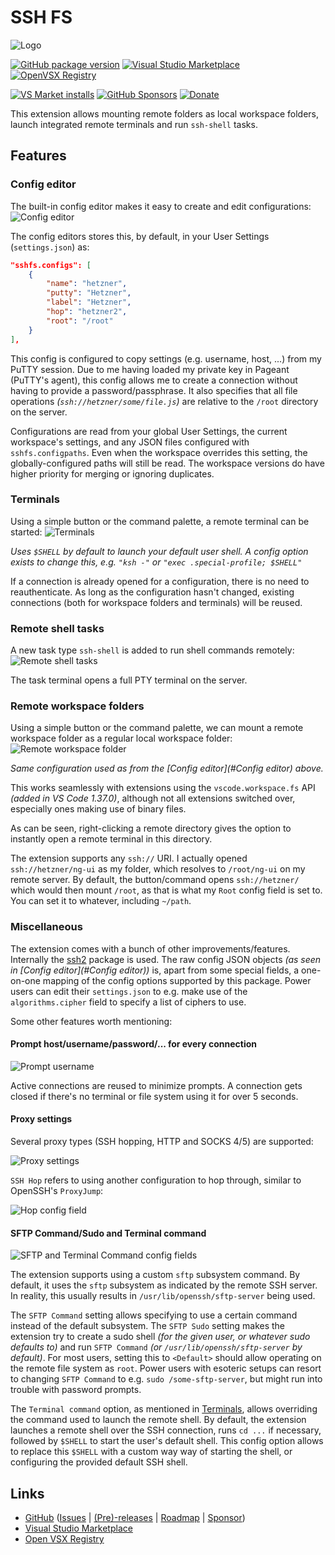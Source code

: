 
# SSH FS

![Logo](./resources/Logo.png)

[![GitHub package version](https://img.shields.io/github/v/release/SchoofsKelvin/vscode-sshfs?include_prereleases&label=GitHub%20version)](https://github.com/SchoofsKelvin/vscode-sshfs)
[![Visual Studio Marketplace](https://img.shields.io/visual-studio-marketplace/v/Kelvin.vscode-sshfs?label=VS%20Marketplace&logo=sdf)](https://marketplace.visualstudio.com/items?itemName=Kelvin.vscode-sshfs)
[![OpenVSX Registry](https://img.shields.io/open-vsx/v/Kelvin/vscode-sshfs?label=Open%20VSX)](https://open-vsx.org/extension/Kelvin/vscode-sshfs)

[![VS Market installs](https://img.shields.io/visual-studio-marketplace/i/Kelvin.vscode-sshfs?color=green&label=Installs)](https://marketplace.visualstudio.com/items?itemName=Kelvin.vscode-sshfs)
[![GitHub Sponsors](https://img.shields.io/github/sponsors/SchoofsKelvin?color=green&label=GitHub%20Sponsors)](https://github.com/sponsors/SchoofsKelvin)
[![Donate](./media/paypal.png)](https://www.paypal.me/KSchoofs)

This extension allows mounting remote folders as local workspace folders, launch integrated remote terminals and run `ssh-shell` tasks.

## Features

### Config editor

The built-in config editor makes it easy to create and edit configurations:
![Config editor](./media/config-editor.png)

The config editors stores this, by default, in your User Settings (`settings.json`) as:

```json
"sshfs.configs": [
    {
        "name": "hetzner",
        "putty": "Hetzner",
        "label": "Hetzner",
        "hop": "hetzner2",
        "root": "/root"
    }
],
```

This config is configured to copy settings (e.g. username, host, ...) from my PuTTY session. Due to me having loaded my private key in Pageant (PuTTY's agent), this config allows me to create a connection without having to provide a password/passphrase. It also specifies that all file operations _(`ssh://hetzner/some/file.js`)_ are relative to the `/root` directory on the server.

Configurations are read from your global User Settings, the current workspace's settings, and any JSON files configured with `sshfs.configpaths`. Even when the workspace overrides this setting, the globally-configured paths will still be read. The workspace versions do have higher priority for merging or ignoring duplicates.

### Terminals

Using a simple button or the command palette, a remote terminal can be started:
![Terminals](./media/terminals.png)

_Uses `$SHELL` by default to launch your default user shell. A config option exists to change this, e.g. `"ksh -"` or `"exec .special-profile; $SHELL"`_

If a connection is already opened for a configuration, there is no need to reauthenticate. As long as the configuration hasn't changed, existing connections (both for workspace folders and terminals) will be reused.

### Remote shell tasks

A new task type `ssh-shell` is added to run shell commands remotely:
![Remote shell tasks](./media/shell-tasks.png)

The task terminal opens a full PTY terminal on the server.

### Remote workspace folders

Using a simple button or the command palette, we can mount a remote workspace folder as a regular local workspace folder:
![Remote workspace folder](./media/workspace-folder.png)

_Same configuration used as from the [Config editor](#Config editor) above._

This works seamlessly with extensions using the `vscode.workspace.fs` API _(added in VS Code 1.37.0)_, although not all extensions switched over, especially ones making use of binary files.

As can be seen, right-clicking a remote directory gives the option to instantly open a remote terminal in this directory.

The extension supports any `ssh://` URI. I actually opened `ssh://hetzner/ng-ui` as my folder, which resolves to `/root/ng-ui` on my remote server. By default, the button/command opens `ssh://hetzner/` which would then mount `/root`, as that is what my `Root` config field is set to. You can set it to whatever, including `~/path`.

### Miscellaneous

The extension comes with a bunch of other improvements/features. Internally the [ssh2](https://www.npmjs.com/package/ssh2) package is used. The raw config JSON objects _(as seen in [Config editor](#Config editor))_ is, apart from some special fields, a one-on-one mapping of the config options supported by this package. Power users can edit their `settings.json` to e.g. make use of the `algorithms.cipher` field to specify a list of ciphers to use.

Some other features worth mentioning:

#### Prompt host/username/password/... for every connection

![Prompt username](./media/prompt-username.png)

Active connections are reused to minimize prompts. A connection gets closed if there's no terminal or file system using it for over 5 seconds.

#### Proxy settings

Several proxy types (SSH hopping, HTTP and SOCKS 4/5) are supported:

![Proxy settings](./media/proxy-settings.png)

`SSH Hop` refers to using another configuration to hop through, similar to OpenSSH's `ProxyJump`:

![Hop config field](./media/hop-config.png)

#### SFTP Command/Sudo and Terminal command

![SFTP and Terminal Command config fields](./media/sftp-config.png)

The extension supports using a custom `sftp` subsystem command. By default, it uses the `sftp` subsystem as indicated by the remote SSH server. In reality, this usually results in `/usr/lib/openssh/sftp-server` being used.

The `SFTP Command` setting allows specifying to use a certain command instead of the default subsystem. The `SFTP Sudo` setting makes the extension try to create a sudo shell _(for the given user, or whatever sudo defaults to)_ and run `SFTP Command` _(or `/usr/lib/openssh/sftp-server` by default)_. For most users, setting this to `<Default>` should allow operating on the remote file system as `root`. Power users with esoteric setups can resort to changing `SFTP Command` to e.g. `sudo /some-sftp-server`, but might run into trouble with password prompts.

The `Terminal command` option, as mentioned in [Terminals](#terminals), allows overriding the command used to launch the remote shell. By default, the extension launches a remote shell over the SSH connection, runs `cd ...` if necessary, followed by `$SHELL` to start the user's default shell. This config option allows to replace this `$SHELL` with a custom way way of starting the shell, or configuring the provided default SSH shell.

## Links

- [GitHub](https://github.com/SchoofsKelvin/vscode-sshfs) ([Issues](https://github.com/SchoofsKelvin/vscode-sshfs/issues) | [(Pre)-releases](https://github.com/SchoofsKelvin/vscode-sshfs/releases) | [Roadmap](https://github.com/SchoofsKelvin/vscode-sshfs/projects/1) | [Sponsor](https://github.com/sponsors/SchoofsKelvin))
- [Visual Studio Marketplace](https://marketplace.visualstudio.com/items?itemName=Kelvin.vscode-sshfs)
- [Open VSX Registry](https://open-vsx.org/extension/Kelvin/vscode-sshfs)
